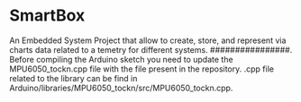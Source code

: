 # SmartBox
An Embedded System Project that allow to create, store, and represent via charts data related to a temetry for different systems. 
################. 
Before compiling the Arduino sketch you need to update the MPU6050_tockn.cpp file with the file present in the repository. 
.cpp file related to the library can be find in Arduino/libraries/MPU6050_tockn/src/MPU6050_tockn.cpp. 
